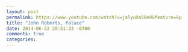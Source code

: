 ```yaml
---
layout: post
permalink: https://www.youtube.com/watch?v=jalyuXa5Oe0&feature=kp
title: "John Roberts, Palace"
date: 2014-06-22 20:51:33 -0700
comments: true
categories: 
---
```

